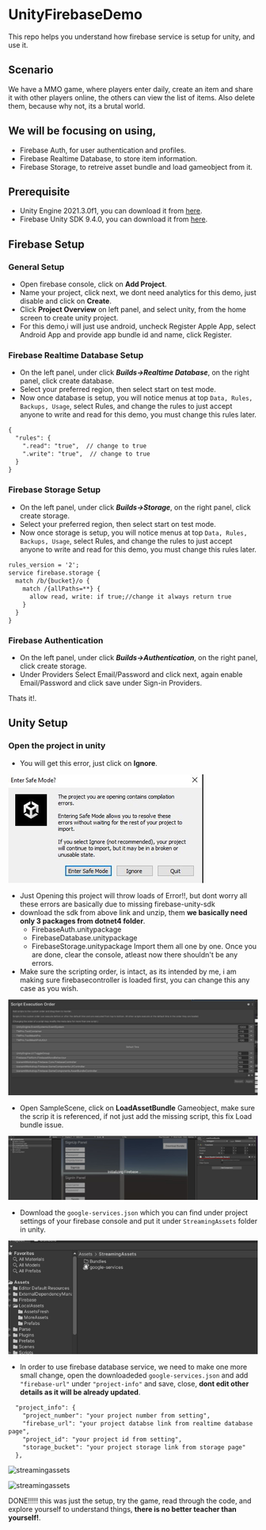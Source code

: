 # UnityFirebaseDemo

This repo helps you understand how firebase service is setup for unity, and use it.

## Scenario
We have a MMO game, where players enter daily, create an item and share it with other players online, the others can view the list of items.
Also delete them, because why not, its a brutal world.

## We will be focusing on using,
- Firebase Auth, for user authentication and profiles.
- Firebase Realtime Database, to store item information.
- Firebase Storage, to retreive asset bundle and load gameobject from it.

## Prerequisite
- Unity Engine 2021.3.0f1, you can download it from [here](https://unity3d.com/get-unity/download).
- Firebase Unity SDK 9.4.0, you can download it from [here](https://github.com/firebase/firebase-unity-sdk/releases).

## Firebase Setup
### General Setup
- Open firebase console, click on **Add Project**.
- Name your project, click next, we dont need analytics for this demo, just disable and click on **Create**.
- Click **Project Overview** on left panel, and select unity, from the home screen to create unity project.
- For this demo,i will just use android, uncheck Register Apple App, select Android App and provide app bundle id and name, click Register.

### Firebase Realtime Database Setup
- On the left panel, under click ***Builds->Realtime Database***, on the right panel, click create database.
- Select your preferred region, then select start on test mode. 
- Now once database is setup, you will notice menus at top ```Data, Rules, Backups, Usage```, select Rules, and change the rules to just accept anyone to write and read
for this demo, you must change this rules later.

```
{
  "rules": {
    ".read": "true",  // change to true
    ".write": "true",  // change to true
  }
}
```

### Firebase Storage Setup
- On the left panel, under click ***Builds->Storage***, on the right panel, click create storage.
- Select your preferred region, then select start on test mode. 
- Now once storage is setup, you will notice menus at top ```Data, Rules, Backups, Usage```, select Rules, and change the rules to just accept anyone to write and read
for this demo, you must change this rules later.

```
rules_version = '2';
service firebase.storage {
  match /b/{bucket}/o {
    match /{allPaths=**} {
      allow read, write: if true;//change it always return true
    }
  }
}
```

### Firebase Authentication
- On the left panel, under click ***Builds->Authentication***, on the right panel, click create storage.
- Under Providers Select Email/Password and click next, again enable Email/Password and click save under Sign-in Providers.

Thats it!.

## Unity Setup
### Open the project in unity
- You will get this error, just click on **Ignore**.

![error](https://github.com/iamsyedsuhail/UnityFirebaseDemo/blob/develop/ReadMeImages/Firebase1.JPG?raw=true)

- Just Opening this project will throw loads of Error!!, but dont worry all these errors are basically due to missing firebase-unity-sdk
- download the sdk from above link and unzip, them **we basically need only 3 packages from dotnet4 folder**.
  - FirebaseAuth.unitypackage
  - FirebaseDatabase.unitypackage
  - FirebaseStorage.unitypackage
  Import them all one by one.
  Once you are done, clear the console, atleast now there shouldn't be any errors.
- Make sure the scripting order, is intact, as its intended by me, i am making sure firebasecontroller is loaded first, you can change this any case as you wish.

![scripting order](https://github.com/iamsyedsuhail/UnityFirebaseDemo/blob/develop/ReadMeImages/Firebase2.JPG?raw=true)

- Open SampleScene, click on **LoadAssetBundle** Gameobject, make sure the scrip it is referenced, if not just add the missing script, this fix Load bundle issue.

![loadbundle](https://github.com/iamsyedsuhail/UnityFirebaseDemo/blob/develop/ReadMeImages/Firebase3.JPG?raw=true)

- Download the ```google-services.json``` which you can find under project settings of your firebase console and put it under ```StreamingAssets``` folder in unity.

![streamingassets](https://github.com/iamsyedsuhail/UnityFirebaseDemo/blob/develop/ReadMeImages/Firebase4.JPG?raw=true)

- In order to use firebase database service, we need to make one more small change, open the downloadeded ```google-services.json``` and add ```"firebase-url"``` under
```"project-info"``` and save, close, **dont edit other details as it will be already updated**.
```
  "project_info": {
    "project_number": "your project number from setting",
    "firebase_url": "your project databse link from realtime database page",
    "project_id": "your project id from setting",
    "storage_bucket": "your project storage link from storage page"
  },
```

![streamingassets](https://github.com/iamsyedsuhail/UnityFirebaseDemo/blob/develop/ReadMeImages/Firebase5.JPG?raw=true)

![streamingassets](https://github.com/iamsyedsuhail/UnityFirebaseDemo/blob/develop/ReadMeImages/Firebase6.JPG?raw=true)

DONE!!!!! this was just the setup, try the game, read through the code, and explore yourself to understand things, **there is no better teacher than yourself!**.
